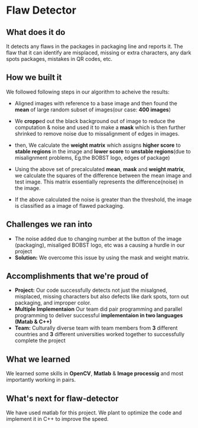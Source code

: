 Flaw Detector
============


## What does it do
It detects any flaws in the packages in packaging line and reports it. 
The flaw that it can identify are misplaced, missing or extra characters, any dark spots packages, mistakes in QR codes, etc.
## How we built it
We followed following steps in our algorithm to acheive the results:

*	Aligned images with reference to a base image and then found the **mean** of large random subset of images(our case: **400 images**)


*	We  **cropp**ed out the black background out of image to reduce the computation & noise and used it to make a **mask** which is then further shrinked to remove noise due to missalignment of edges in images.


*	then, We calculate the **weight matrix** which assigns **higher score** to **stable regions** in the image and **lower score** to **unstable regions**(due to misalignment problems, Eg.the BOBST logo, edges of package)

*	Using the above set of precalculated **mean**, **mask** and **weight matrix**, we calculate the squares of the difference between the mean image and test image. This matrix essentially represents the difference(noise) in the image.

*	If the above calculated the noise is greater than the threshold, the image is classified as a image of flawed packaging.

## Challenges we ran into
*	The noise added due to changing number at the button of the image (packaging), misaliged BOBST logo, etc was a causing a hurdle in our project
* **Solution:** We overcome this issue by using the mask and weight matrix.


## Accomplishments that we're proud of
*	**Project:**	Our code successfully detects not just the misalgned, misplaced, missing characters but also defects like dark spots, torn out packaging, and improper color.
*	**Multiple Implementaion** Our team did  pair programming and parallel programming to deliver successful **implementaion in two  languages (Matab & C++)**
*	**Team:** Culturally diverse team with team members from **3** different countries and **3** different universities
			worked together to successfully complete the project

	

## What we learned

We learned some skills in **OpenCV**, **Matlab** & **Image processig** and most importantly working in pairs.


## What's next for flaw-detector

We have used matlab for this project. We plant to optimize the code and implement it in C++ to improve the speed.
